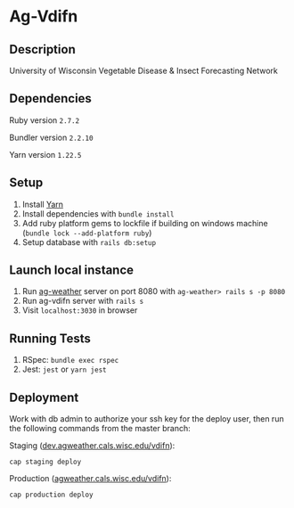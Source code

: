 # Ag-Vdifn

## Description
University of Wisconsin Vegetable Disease & Insect Forecasting Network

## Dependencies

Ruby version `2.7.2`

Bundler version `2.2.10`

Yarn version `1.22.5`

## Setup
1. Install [Yarn](https://classic.yarnpkg.com/en/)
2. Install dependencies with `bundle install`
3. Add ruby platform gems to lockfile if building on windows machine (`bundle lock --add-platform ruby`)
4. Setup database with `rails db:setup`

## Launch local instance
1. Run [ag-weather](https://github.com/adorableio/ag-weather) server on port 8080 with `ag-weather> rails s -p 8080`
2. Run ag-vdifn server with `rails s`
3. Visit `localhost:3030` in browser

## Running Tests
1. RSpec: `bundle exec rspec`
2. Jest: `jest` or `yarn jest`

## Deployment
Work with db admin to authorize your ssh key for the deploy user, then run the following commands from the master branch:

Staging ([dev.agweather.cals.wisc.edu/vdifn](https://dev.agweather.cals.wisc.edu/vdifn)):
```
cap staging deploy
```

Production ([agweather.cals.wisc.edu/vdifn](https://agweather.cals.wisc.edu/vdifn)):
```
cap production deploy
```
